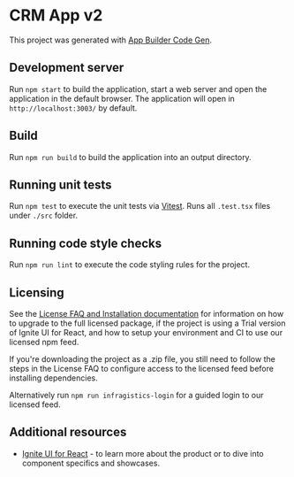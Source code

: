 # CRM App v2

This project was generated with [App Builder Code Gen](https://www.appbuilder.dev/platform).

## Development server

Run `npm start` to build the application, start a web server and open the application in the default browser. The application will open in `http://localhost:3003/` by default.

## Build

Run `npm run build` to build the application into an output directory.

## Running unit tests

Run `npm test` to execute the unit tests via [Vitest](https://vitest.dev/). Runs all `.test.tsx` files under `./src` folder.

## Running code style checks

Run `npm run lint` to execute the code styling rules for the project.

## Licensing

See the [License FAQ and Installation documentation](https://www.infragistics.com/products/ignite-ui-react/react/components/general-licensing) for information on how to upgrade to the full licensed package, if the project is using a Trial version of Ignite UI for React, and how to setup your environment and CI to use our licensed npm feed.

If you're downloading the project as a .zip file, you still need to follow the steps in the License FAQ to configure access to the licensed feed before installing dependencies.

Alternatively run `npm run infragistics-login` for a guided login to our licensed feed.

## Additional resources

- [Ignite UI for React](https://www.infragistics.com/products/ignite-ui-react) - to learn more about the product or to dive into component specifics and showcases.
